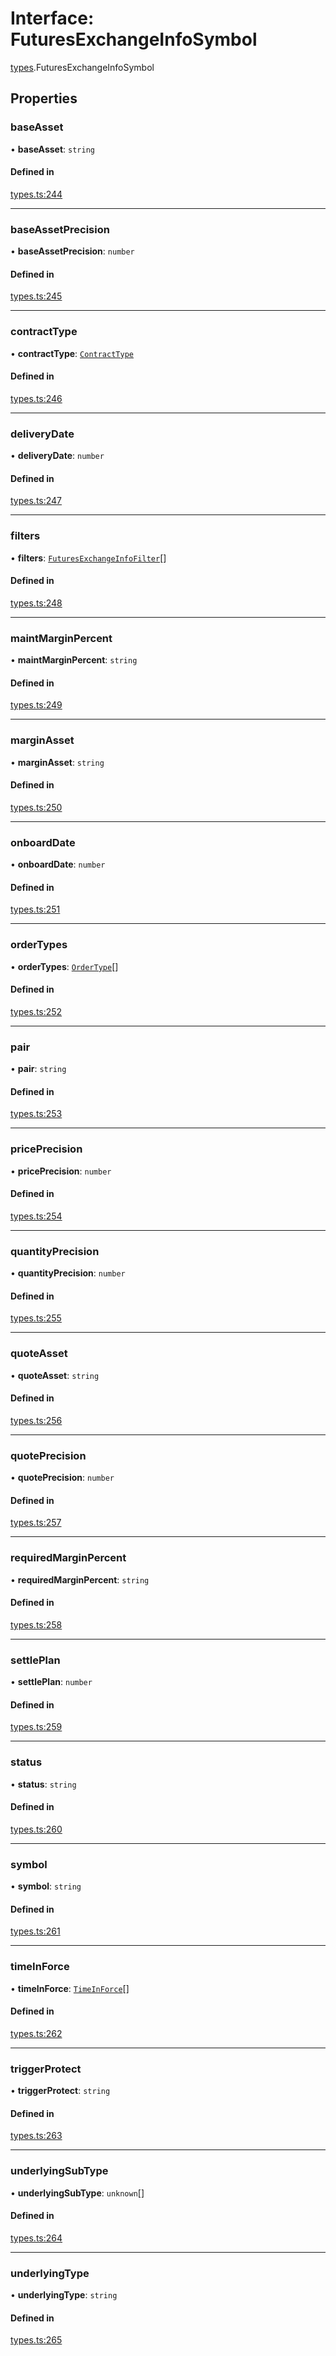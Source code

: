 # Interface: FuturesExchangeInfoSymbol

[types](../modules/types.md).FuturesExchangeInfoSymbol

## Properties

### baseAsset

• **baseAsset**: `string`

#### Defined in

[types.ts:244](https://github.com/Altamoon/altamoon/blob/2fc04da/app/api/types.ts#L244)

___

### baseAssetPrecision

• **baseAssetPrecision**: `number`

#### Defined in

[types.ts:245](https://github.com/Altamoon/altamoon/blob/2fc04da/app/api/types.ts#L245)

___

### contractType

• **contractType**: [`ContractType`](../modules/types.md#contracttype)

#### Defined in

[types.ts:246](https://github.com/Altamoon/altamoon/blob/2fc04da/app/api/types.ts#L246)

___

### deliveryDate

• **deliveryDate**: `number`

#### Defined in

[types.ts:247](https://github.com/Altamoon/altamoon/blob/2fc04da/app/api/types.ts#L247)

___

### filters

• **filters**: [`FuturesExchangeInfoFilter`](../modules/types.md#futuresexchangeinfofilter)[]

#### Defined in

[types.ts:248](https://github.com/Altamoon/altamoon/blob/2fc04da/app/api/types.ts#L248)

___

### maintMarginPercent

• **maintMarginPercent**: `string`

#### Defined in

[types.ts:249](https://github.com/Altamoon/altamoon/blob/2fc04da/app/api/types.ts#L249)

___

### marginAsset

• **marginAsset**: `string`

#### Defined in

[types.ts:250](https://github.com/Altamoon/altamoon/blob/2fc04da/app/api/types.ts#L250)

___

### onboardDate

• **onboardDate**: `number`

#### Defined in

[types.ts:251](https://github.com/Altamoon/altamoon/blob/2fc04da/app/api/types.ts#L251)

___

### orderTypes

• **orderTypes**: [`OrderType`](../modules/types.md#ordertype)[]

#### Defined in

[types.ts:252](https://github.com/Altamoon/altamoon/blob/2fc04da/app/api/types.ts#L252)

___

### pair

• **pair**: `string`

#### Defined in

[types.ts:253](https://github.com/Altamoon/altamoon/blob/2fc04da/app/api/types.ts#L253)

___

### pricePrecision

• **pricePrecision**: `number`

#### Defined in

[types.ts:254](https://github.com/Altamoon/altamoon/blob/2fc04da/app/api/types.ts#L254)

___

### quantityPrecision

• **quantityPrecision**: `number`

#### Defined in

[types.ts:255](https://github.com/Altamoon/altamoon/blob/2fc04da/app/api/types.ts#L255)

___

### quoteAsset

• **quoteAsset**: `string`

#### Defined in

[types.ts:256](https://github.com/Altamoon/altamoon/blob/2fc04da/app/api/types.ts#L256)

___

### quotePrecision

• **quotePrecision**: `number`

#### Defined in

[types.ts:257](https://github.com/Altamoon/altamoon/blob/2fc04da/app/api/types.ts#L257)

___

### requiredMarginPercent

• **requiredMarginPercent**: `string`

#### Defined in

[types.ts:258](https://github.com/Altamoon/altamoon/blob/2fc04da/app/api/types.ts#L258)

___

### settlePlan

• **settlePlan**: `number`

#### Defined in

[types.ts:259](https://github.com/Altamoon/altamoon/blob/2fc04da/app/api/types.ts#L259)

___

### status

• **status**: `string`

#### Defined in

[types.ts:260](https://github.com/Altamoon/altamoon/blob/2fc04da/app/api/types.ts#L260)

___

### symbol

• **symbol**: `string`

#### Defined in

[types.ts:261](https://github.com/Altamoon/altamoon/blob/2fc04da/app/api/types.ts#L261)

___

### timeInForce

• **timeInForce**: [`TimeInForce`](../modules/types.md#timeinforce)[]

#### Defined in

[types.ts:262](https://github.com/Altamoon/altamoon/blob/2fc04da/app/api/types.ts#L262)

___

### triggerProtect

• **triggerProtect**: `string`

#### Defined in

[types.ts:263](https://github.com/Altamoon/altamoon/blob/2fc04da/app/api/types.ts#L263)

___

### underlyingSubType

• **underlyingSubType**: `unknown`[]

#### Defined in

[types.ts:264](https://github.com/Altamoon/altamoon/blob/2fc04da/app/api/types.ts#L264)

___

### underlyingType

• **underlyingType**: `string`

#### Defined in

[types.ts:265](https://github.com/Altamoon/altamoon/blob/2fc04da/app/api/types.ts#L265)
